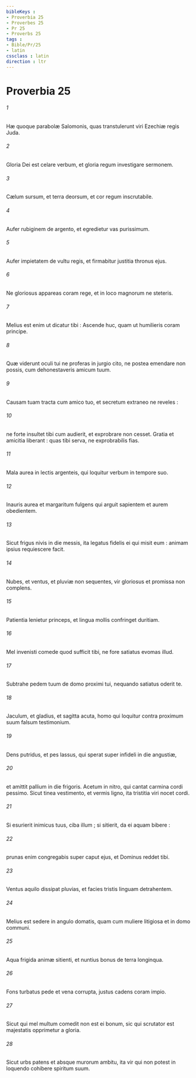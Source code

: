 ```yaml
---
bibleKeys : 
- Proverbia 25
- Proverbes 25
- Pr 25
- Proverbs 25
tags : 
- Bible/Pr/25
- latin
cssclass : latin
direction : ltr
---
```


# Proverbia 25

###### 1
Hæ quoque parabolæ Salomonis, quas transtulerunt viri Ezechiæ regis Juda.
###### 2
Gloria Dei est celare verbum, et gloria regum investigare sermonem.
###### 3
Cælum sursum, et terra deorsum, et cor regum inscrutabile.
###### 4
Aufer rubiginem de argento, et egredietur vas purissimum.
###### 5
Aufer impietatem de vultu regis, et firmabitur justitia thronus ejus.
###### 6
Ne gloriosus appareas coram rege, et in loco magnorum ne steteris.
###### 7
Melius est enim ut dicatur tibi : Ascende huc, quam ut humilieris coram principe.
###### 8
Quæ viderunt oculi tui ne proferas in jurgio cito, ne postea emendare non possis, cum dehonestaveris amicum tuum.
###### 9
Causam tuam tracta cum amico tuo, et secretum extraneo ne reveles :
###### 10
ne forte insultet tibi cum audierit, et exprobrare non cesset. Gratia et amicitia liberant : quas tibi serva, ne exprobrabilis fias.
###### 11
Mala aurea in lectis argenteis, qui loquitur verbum in tempore suo.
###### 12
Inauris aurea et margaritum fulgens qui arguit sapientem et aurem obedientem.
###### 13
Sicut frigus nivis in die messis, ita legatus fidelis ei qui misit eum : animam ipsius requiescere facit.
###### 14
Nubes, et ventus, et pluviæ non sequentes, vir gloriosus et promissa non complens.
###### 15
Patientia lenietur princeps, et lingua mollis confringet duritiam.
###### 16
Mel invenisti comede quod sufficit tibi, ne fore satiatus evomas illud.
###### 17
Subtrahe pedem tuum de domo proximi tui, nequando satiatus oderit te.
###### 18
Jaculum, et gladius, et sagitta acuta, homo qui loquitur contra proximum suum falsum testimonium.
###### 19
Dens putridus, et pes lassus, qui sperat super infideli in die angustiæ,
###### 20
et amittit pallium in die frigoris. Acetum in nitro, qui cantat carmina cordi pessimo. Sicut tinea vestimento, et vermis ligno, ita tristitia viri nocet cordi.
###### 21
Si esurierit inimicus tuus, ciba illum ; si sitierit, da ei aquam bibere :
###### 22
prunas enim congregabis super caput ejus, et Dominus reddet tibi.
###### 23
Ventus aquilo dissipat pluvias, et facies tristis linguam detrahentem.
###### 24
Melius est sedere in angulo domatis, quam cum muliere litigiosa et in domo communi.
###### 25
Aqua frigida animæ sitienti, et nuntius bonus de terra longinqua.
###### 26
Fons turbatus pede et vena corrupta, justus cadens coram impio.
###### 27
Sicut qui mel multum comedit non est ei bonum, sic qui scrutator est majestatis opprimetur a gloria.
###### 28
Sicut urbs patens et absque murorum ambitu, ita vir qui non potest in loquendo cohibere spiritum suum.
